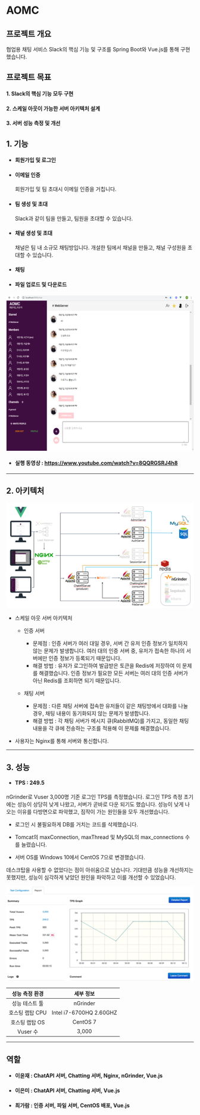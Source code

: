# AOMC

## 프로젝트 개요
협업용 채팅 서비스 Slack의 핵심 기능 및 구조를 Spring Boot와 Vue.js를 통해 구현했습니다.

## 프로젝트 목표
#### 1.   Slack의 핵심 기능 모두 구현
#### 2.   스케일 아웃이 가능한 서버 아키텍처 설계
#### 3.   서버 성능 측정 및 개선 

## 1. 기능
* #### 회원가입 및 로그인 

* #### 이메일 인증
  회원가입 및 팀 초대시 이메일 인증을 거칩니다.

* #### 팀 생성 및 초대
  Slack과 같이 팀을 만들고, 팀원을 초대할 수 있습니다.

* #### 채널 생성 및 초대 
  채널은 팀 내 소규모 채팅방입니다. 개설한 팀에서 채널을 만들고, 채널 구성원을 초대할 수 있습니다.

* #### 채팅

* #### 파일 업로드 및 다운로드

![coop-chatting](https://github.com/AOMC-Coop/AOMC/blob/master/COMMON/chatting.png?raw=true)

* #### 실행 동영상 : https://www.youtube.com/watch?v=8QQRGSRJ4h8

***

## 2. 아키텍처

![Coop](https://github.com/AOMC-Coop/AOMC/blob/master/COMMON/coop-architecture.png?raw=true)

- 스케일 아웃 서버 아키텍처

  - 인증 서버
    - 문제점 : 인증 서버가 여러 대일 경우, 서버 간 유저 인증 정보가 일치하지 않는 문제가 발생합니다. 여러 대의 인증 서버 중, 유저가 접속한 하나의 서버에만 인증 정보가 등록되기 때문입니다. 
    - 해결 방법 : 유저가 로그인하여 발급받은 토큰을 Redis에 저장하여 이 문제를 해결했습니다. 인증 정보가 필요한 모든 서버는 여러 대의 인증 서버가 아닌 Redis를 조회하면 되기 때문입니다.
    
  - 채팅 서버
    - 문제점 : 다른 채팅 서버에 접속한 유저들이 같은 채팅방에서 대화를 나눌 경우, 채팅 내용이 동기화되지 않는 문제가 발생합니다.
    - 해결 방법 : 각 채팅 서버가 메시지 큐(RabbitMQ)를 가지고, 동일한 채팅 내용을 각 큐에 전송하는 구조를 적용해 이 문제를 해결했습니다.

* 사용자는 Nginx를 통해 서버와 통신합니다.

***

## 3. 성능
* #### TPS : 249.5

nGrinder로 Vuser 3,000명 기준 로그인 TPS를 측정했습니다. 로그인 TPS 측정 초기에는 성능이 상당히 낮게 나왔고, 서버가 곧바로 다운 되기도 했습니다. 성능이 낮게 나오는 이유를 다방면으로 파악했고, 짐작이 가는 원인들을 모두 개선했습니다.

- 로그인 시 불필요하게 DB를 거치는 코드를 삭제했습니다.

- Tomcat의 maxConnection, maxThread 및 MySQL의 max_connections 수를 늘렸습니다.

- 서버 OS를 Windows 10에서 CentOS 7으로 변경했습니다.

데스크탑을 사용할 수 없었다는 점이 아쉬움으로 남습니다. 기대만큼 성능을 개선하지는 못했지만, 성능이 심각하게 낮았던 원인을 파악하고 이를 개선할 수 있었습니다.


![Coop](https://github.com/AOMC-Coop/AOMC/blob/master/COMMON/TPS_1.png)

성능 측정 환경 | 세부 정보 
:---: | :---: |
성능 테스트 툴 | nGrinder
호스팅 랩탑 CPU | Intel i7-6700HQ 2.60GHZ
호스팅 랩탑 OS | CentOS 7
Vuser 수 | 3,000

***

## 역할

* #### 이윤재 : ChatAPI 서버, Chatting 서버, Nginx, nGrinder, Vue.js
* #### 이은미 : ChatAPI 서버, Chatting 서버, Vue.js
* #### 최가람 : 인증 서버, 파일 서버, CentOS 배포, Vue.js

